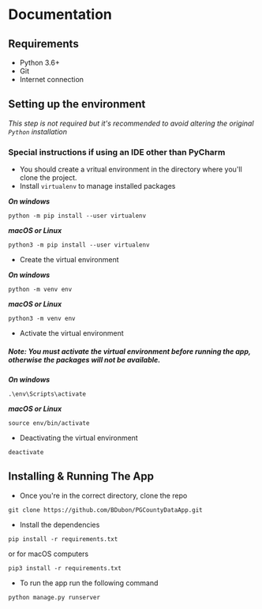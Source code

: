 # Documentation

## Requirements
- Python 3.6+
- Git
- Internet connection

## Setting up the environment
*This step is not required but it's recommended to avoid altering the original `Python` installation*

### Special instructions if using an IDE other than PyCharm
- You should create a vritual environment in the directory where you'll clone the project. 
- Install `virtualenv` to manage installed packages

***On windows***
```
python -m pip install --user virtualenv
```
***macOS or Linux***
```
python3 -m pip install --user virtualenv
```
- Create the virtual environment

***On windows***
```
python -m venv env
```
***macOS or Linux***
```
python3 -m venv env
```

- Activate the virtual environment

##### *Note: You must activate the virtual environment before running the app, otherwise the packages will not be available.*

***On windows***
```
.\env\Scripts\activate
```
***macOS or Linux***
```
source env/bin/activate
```
- Deactivating the virtual environment
```
deactivate
```

## Installing & Running The App
- Once you're in the correct directory, clone the repo
```
git clone https://github.com/BDubon/PGCountyDataApp.git
```

- Install the dependencies
```
pip install -r requirements.txt
```
or for macOS computers
```
pip3 install -r requirements.txt
```

- To run the app run the following command
```
python manage.py runserver
```
